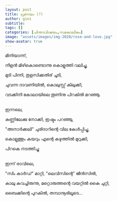 ```yaml
---
layout: post
title: പ്രണയം (?)
author: gini
subtitle: 
tags: []
categories: [ചിന്താവിഷയം,സമകാലീകം]
image: "assets/images/img-2020/rose-and-love.jpg"
show-avatar: true
---
```


മിനിയാന്ന്, 

നീളന്‍ മിഴികൊണ്ടൊന്നു കൊളുത്തി വലിച്ചു,

മുടി പിന്നി, തുളസിക്കതിര്  ചൂടി, 

ചുവന്ന ദാവണിയില്‍, കൊലുസ്സ് കിലുക്കി,

വടക്കിനി കോലായിലെ തൂണിനു പിറകില്‍ മറഞ്ഞു.

<br>
ഇന്നലെ,

കണ്ണിലേക്കു നോക്കി, ഇഷ്ടം പറഞ്ഞു,

"അനാര്‍ക്കലി" ചുരിദാറിന്റെ വില കേള്‍പ്പിച്ചു,

കൊളുത്തും കയറും എന്റെ കഴുത്തില്‍ മുറുക്കി,

പിറകെ നടത്തിച്ചു 

<br>
ഇന്ന് രാവിലെ,

"സിം കാര്‍ഡ്‌" മാറ്റി, "ലെവിസിന്റെ" ജീന്‍സില്‍, 

കാലു കവച്ചിരുന്നു, മറ്റൊരുത്തന്റെ വയറ്റില്‍ കൈ ചുറ്റി,

ബൈക്കിന്റെ പുറകില്‍, തമ്പാനൂരിലൂടെ...

